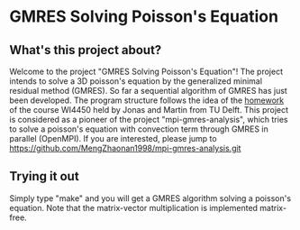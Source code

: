 

# GMRES Solving Poisson's Equation

## What's this project about?

Welcome to the project "GMRES Solving Poisson's Equation"! The project intends to solve a 3D poisson's equation by the generalized minimal residual method (GMRES). So far a sequential algorithm of GMRES has just been developed. The program structure follows the idea of the [homework](https://gitlab.tudelft.nl/dhpc/sticse-hpc/homework1) of the course WI4450 held by Jonas and Martin from TU Delft. 
This project is considered as a pioneer of the project "mpi-gmres-analysis", which tries to solve a poisson's equation with convection term through GMRES in parallel (OpenMPI). If you are interested, please jump to https://github.com/MengZhaonan1998/mpi-gmres-analysis.git

## Trying it out
Simply type "make" and you will get a GMRES algorithm solving a poisson's equation. Note that the matrix-vector multiplication is implemented matrix-free. 
